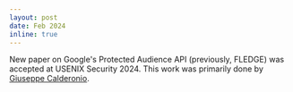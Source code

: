 ```yaml
---
layout: post
date: Feb 2024
inline: true
---
```


New paper on Google's Protected Audience API (previously, FLEDGE) was accepted at USENIX Security 2024. This work was primarily done by [Giuseppe Calderonio](https://www.linkedin.com/in/giuseppe-calderonio/).
